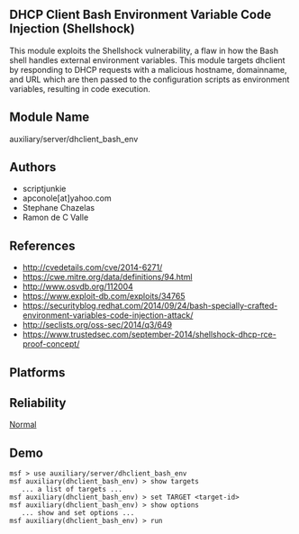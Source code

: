 ## DHCP Client Bash Environment Variable Code Injection (Shellshock)

This module exploits the Shellshock vulnerability, a flaw in 
how the Bash shell handles external environment variables. 
This module targets dhclient by responding to DHCP requests 
with a malicious hostname, domainname, and URL which are 
then passed to the configuration scripts as environment 
variables, resulting in code execution.


## Module Name
auxiliary/server/dhclient_bash_env

## Authors
* scriptjunkie
* apconole[at]yahoo.com
* Stephane Chazelas
* Ramon de C Valle


## References
* http://cvedetails.com/cve/2014-6271/
* https://cwe.mitre.org/data/definitions/94.html
* http://www.osvdb.org/112004
* https://www.exploit-db.com/exploits/34765
* https://securityblog.redhat.com/2014/09/24/bash-specially-crafted-environment-variables-code-injection-attack/
* http://seclists.org/oss-sec/2014/q3/649
* https://www.trustedsec.com/september-2014/shellshock-dhcp-rce-proof-concept/




## Platforms


## Reliability
[Normal](https://github.com/rapid7/metasploit-framework/wiki/Exploit-Ranking)

## Demo

```
msf > use auxiliary/server/dhclient_bash_env
msf auxiliary(dhclient_bash_env) > show targets
   ... a list of targets ...
msf auxiliary(dhclient_bash_env) > set TARGET <target-id>
msf auxiliary(dhclient_bash_env) > show options
   ... show and set options ...
msf auxiliary(dhclient_bash_env) > run
```
    
    